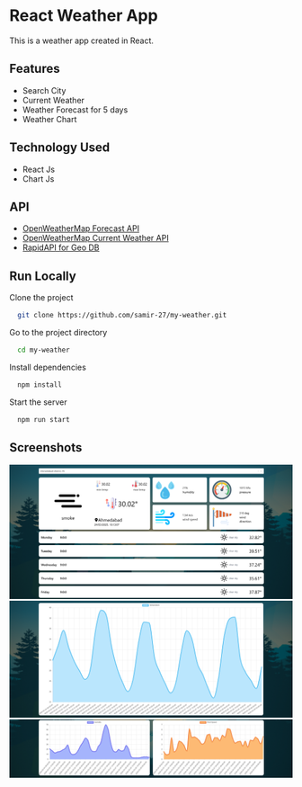 # React Weather App

This is a weather app created in React.

## Features
- Search City
- Current Weather
- Weather Forecast for 5 days
- Weather Chart

## Technology Used
- React Js
- Chart Js

## API
- [OpenWeatherMap Forecast API](https://api.openweathermap.org/data/2.5/forecast)
- [OpenWeatherMap Current Weather API](https://api.openweathermap.org/data/2.5/weather)
- [RapidAPI for Geo DB](https://wft-geo-db.p.rapidapi.com/v1/geo/cities)

## Run Locally

Clone the project

```bash
  git clone https://github.com/samir-27/my-weather.git
```

Go to the project directory

```bash
  cd my-weather
```

Install dependencies

```bash
  npm install
```

Start the server

```bash
  npm run start
```

## Screenshots 

![current](src/screenshots/current.png)
![chart1](src/screenshots/chart1.png)
![chart2](src/screenshots/chart2.png)